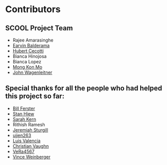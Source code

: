 # Contributors

## SCOOL Project Team

* Rajee Amarasinghe
* [Earvin Balderama](https://github.com/ebalderama)
* [Hubert Cecotti](https://github.com/Hubert57)
* Bianca Hinojosa
* Bianca Lopez
* [Mong Kon Mo](https://github.com/mongkonmo)
* [John Wagenleitner](https://github.com/jowage58)

## Special thanks for all the people who had helped this project so far:

* [Bill Ferster](https://github.com/bferster)
* [Stan Hiew](https://github.com/shiew381)
* [Sarah Kern](https://github.com/sarahekern1)
* Rithish Ramesh
* [Jeremiah Sturgill](https://github.com/jsatfs)
* [ujjen263](https://github.com/ujjen263)
* [Luis Valencia](https://github.com/lvcodes3)
* [Christian Vaughn](https://github.com/ChristianVaughn)
* [VeRa4567](https://github.com/VeRa4567)
* [Vince Weinberger](https://github.com/vincevmw)
